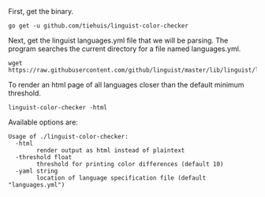 First, get the binary.

    go get -u github.com/tiehuis/linguist-color-checker

Next, get the linguist languages.yml file that we will be parsing. The program
searches the current directory for a file named languages.yml.

    wget https://raw.githubusercontent.com/github/linguist/master/lib/linguist/languages.yml

To render an html page of all languages closer than the default minimum threshold.

    linguist-color-checker -html

Available options are:

    Usage of ./linguist-color-checker:
      -html
            render output as html instead of plaintext
      -threshold float
            threshold for printing color differences (default 10)
      -yaml string
            location of language specification file (default "languages.yml")

